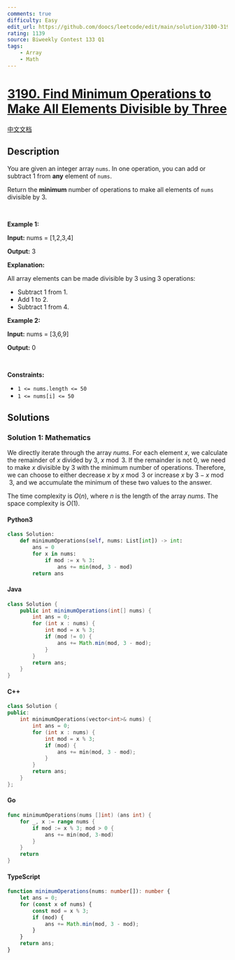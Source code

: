 ```yaml
---
comments: true
difficulty: Easy
edit_url: https://github.com/doocs/leetcode/edit/main/solution/3100-3199/3190.Find%20Minimum%20Operations%20to%20Make%20All%20Elements%20Divisible%20by%20Three/README_EN.md
rating: 1139
source: Biweekly Contest 133 Q1
tags:
    - Array
    - Math
---
```


<!-- problem:start -->

# [3190. Find Minimum Operations to Make All Elements Divisible by Three](https://leetcode.com/problems/find-minimum-operations-to-make-all-elements-divisible-by-three)

[中文文档](/solution/3100-3199/3190.Find%20Minimum%20Operations%20to%20Make%20All%20Elements%20Divisible%20by%20Three/README.md)

## Description

<!-- description:start -->

<p>You are given an integer array <code>nums</code>. In one operation, you can add or subtract 1 from <strong>any</strong> element of <code>nums</code>.</p>

<p>Return the <strong>minimum</strong> number of operations to make all elements of <code>nums</code> divisible by 3.</p>

<p>&nbsp;</p>
<p><strong class="example">Example 1:</strong></p>

<div class="example-block">
<p><strong>Input:</strong> <span class="example-io">nums = [1,2,3,4]</span></p>

<p><strong>Output:</strong> <span class="example-io">3</span></p>

<p><strong>Explanation:</strong></p>

<p>All array elements can be made divisible by 3 using 3 operations:</p>

<ul>
	<li>Subtract 1 from 1.</li>
	<li>Add 1 to 2.</li>
	<li>Subtract 1 from 4.</li>
</ul>
</div>

<p><strong class="example">Example 2:</strong></p>

<div class="example-block">
<p><strong>Input:</strong> <span class="example-io">nums = [3,6,9]</span></p>

<p><strong>Output:</strong> <span class="example-io">0</span></p>
</div>

<p>&nbsp;</p>
<p><strong>Constraints:</strong></p>

<ul>
	<li><code>1 &lt;= nums.length &lt;= 50</code></li>
	<li><code>1 &lt;= nums[i] &lt;= 50</code></li>
</ul>

<!-- description:end -->

## Solutions

<!-- solution:start -->

### Solution 1: Mathematics

We directly iterate through the array $\textit{nums}$. For each element $x$, we calculate the remainder of $x$ divided by 3, $x \bmod 3$. If the remainder is not 0, we need to make $x$ divisible by 3 with the minimum number of operations. Therefore, we can choose to either decrease $x$ by $x \bmod 3$ or increase $x$ by $3 - x \bmod 3$, and we accumulate the minimum of these two values to the answer.

The time complexity is $O(n)$, where $n$ is the length of the array $\textit{nums}$. The space complexity is $O(1)$.

<!-- tabs:start -->

#### Python3

```python
class Solution:
    def minimumOperations(self, nums: List[int]) -> int:
        ans = 0
        for x in nums:
            if mod := x % 3:
                ans += min(mod, 3 - mod)
        return ans
```

#### Java

```java
class Solution {
    public int minimumOperations(int[] nums) {
        int ans = 0;
        for (int x : nums) {
            int mod = x % 3;
            if (mod != 0) {
                ans += Math.min(mod, 3 - mod);
            }
        }
        return ans;
    }
}
```

#### C++

```cpp
class Solution {
public:
    int minimumOperations(vector<int>& nums) {
        int ans = 0;
        for (int x : nums) {
            int mod = x % 3;
            if (mod) {
                ans += min(mod, 3 - mod);
            }
        }
        return ans;
    }
};
```

#### Go

```go
func minimumOperations(nums []int) (ans int) {
	for _, x := range nums {
		if mod := x % 3; mod > 0 {
			ans += min(mod, 3-mod)
		}
	}
	return
}
```

#### TypeScript

```ts
function minimumOperations(nums: number[]): number {
    let ans = 0;
    for (const x of nums) {
        const mod = x % 3;
        if (mod) {
            ans += Math.min(mod, 3 - mod);
        }
    }
    return ans;
}
```

<!-- tabs:end -->

<!-- solution:end -->

<!-- problem:end -->
